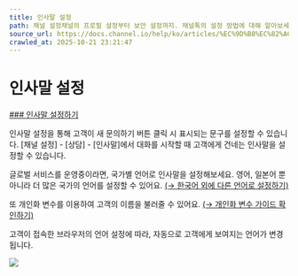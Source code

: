 ```yaml
---
title: 인사말 설정
path: 채널 설정채널의 프로필 설정부터 보안 설정까지. 채널톡의 설정 방법에 대해 알아보세요.14개의 아티클 > 상담 설정고객과 상담하기 위해 필요한 설정들이 모여있어요. 채널의 인사말이나 운영 시간을 설정하여 고객을 맞이할 준비를 해주세요.4개의 아티클 > 인사말 설정고객이 대화를 하고싶어해요. 이 때 친절하게 먼저 인사를 건네주면 좋겠죠. 브랜드 이미지에 맞는 인사말을 설정하여 고객을 반갑게 맞이해주세요!
source_url: https://docs.channel.io/help/ko/articles/%EC%9D%B8%EC%82%AC%EB%A7%90-%EC%84%A4%EC%A0%95-d59dc516
crawled_at: 2025-10-21 23:21:47
---
```


# 인사말 설정

[### 인사말 설정하기](#인사말-설정하기)

인사말 설정을 통해 고객이 새 문의하기 버튼 클릭 시 표시되는 문구를 설정할 수 있습니다. [채널 설정] - [상담] - [인사말]에서 대화를 시작할 때 고객에게 건네는 인사말을 설정할 수 있습니다.

글로벌 서비스를 운영중이라면, 국가별 언어로 인사말을 설정해보세요. 영어, 일본어 뿐 아니라 더 많은 국가의 언어를 설정할 수 있어요. [(→ 한국어 외에 다른 언어로 설정하기)](https://docs.channel.io/help/ko/articles/f6b84106)

또 개인화 변수를 이용하여 고객의 이름을 불러줄 수 있어요. [(→ 개인화 변수 가이드 확인하기)](https://docs.channel.io/help/ko/articles/f62c11ab)

고객이 접속한 브라우저의 언어 설정에 따라, 자동으로 고객에게 보여지는 언어가 변경됩니다.

![](https://cf.channel.io/document/spaces/6/articles/19/revisions/52/usermedia/662b110b4a9eed5ab41c)